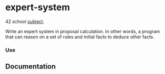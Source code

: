 # expert-system
42 school [subject](https://cdn.intra.42.fr/pdf/pdf/81332/en.subject.pdf).

Write an expert system in proposal calculation. In other words, a program that can reason on a set of rules and initial facts to deduce other facts.

### Use

## Documentation
